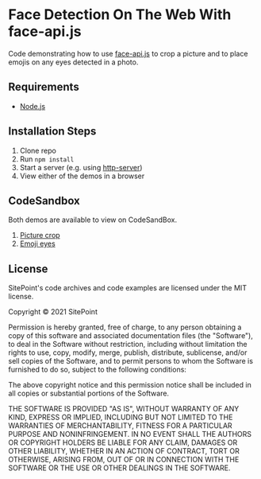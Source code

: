 # Face Detection On The Web With face-api.js

Code demonstrating how to use [face-api.js](https://github.com/justadudewhohacks/face-api.js) to crop a picture and to place emojis on any eyes detected in a photo.

## Requirements

* [Node.js](http://nodejs.org/)

## Installation Steps

1. Clone repo
2. Run `npm install`
3. Start a server (e.g. using [http-server](https://www.npmjs.com/package/http-server))
4. View either of the demos in a browser

## CodeSandbox

Both demos are available to view on CodeSandBox.

1. [Picture crop](https://codesandbox.io/embed/festive-breeze-1xlo2?fontsize=14&initialpath=%2F1-image-crop.html&module=%2F1-image-crop.html&theme=dark&view=preview)
2. [Emoji eyes](https://codesandbox.io/embed/festive-breeze-1xlo2?fontsize=14&initialpath=%2F2-emoji-eyes.html&module=%2F2-emoji-eyes.html&theme=dark&view=preview)

## License

SitePoint's code archives and code examples are licensed under the MIT license.

Copyright © 2021 SitePoint

Permission is hereby granted, free of charge, to any person obtaining a copy of this software and associated documentation files (the "Software"), to deal in the Software without restriction, including without limitation the rights to use, copy, modify, merge, publish, distribute, sublicense, and/or sell copies of the Software, and to permit persons to whom the Software is furnished to do so, subject to the following conditions:

The above copyright notice and this permission notice shall be included in all copies or substantial portions of the Software.

THE SOFTWARE IS PROVIDED "AS IS", WITHOUT WARRANTY OF ANY KIND, EXPRESS OR IMPLIED, INCLUDING BUT NOT LIMITED TO THE WARRANTIES OF MERCHANTABILITY, FITNESS FOR A PARTICULAR PURPOSE AND NONINFRINGEMENT. IN NO EVENT SHALL THE AUTHORS OR COPYRIGHT HOLDERS BE LIABLE FOR ANY CLAIM, DAMAGES OR OTHER LIABILITY, WHETHER IN AN ACTION OF CONTRACT, TORT OR OTHERWISE, ARISING FROM, OUT OF OR IN CONNECTION WITH THE SOFTWARE OR THE USE OR OTHER DEALINGS IN THE SOFTWARE.
